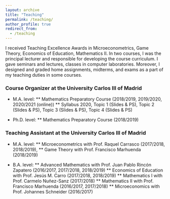 ```yaml
---
layout: archive
title: "Teaching"
permalink: /teaching/
author_profile: true
redirect_from:
  - /teaching
---
```


I received Teaching Excellence Awards in Microeconometrics, Game Theory,  Economics of Education, Mathematics II. In two courses, I was the principal lecturer and responsible for developing the course curriculum. I gave seminars and lectures, classes in computer laboratories. Moreover, I designed and graded home assignments, midterms, and exams as a part of my teaching duties in some courses.

### Course Organizer at the University Carlos III of Madrid 

* M.A. level: 
  ** Mathematics Preparatory Course (2018/2019, 2019/2020, 2020/2021 (online))
	** Syllabus 2020,  Topic 1 (Slides & PS), Topic 2 (Slides & PS), Topic 3 (Slides & PS), Topic 4 (Slides & PS)

* Ph.D. level: 
  ** Mathematics Preparatory Course (2018/2019)

### Teaching Assistant at the University Carlos III of Madrid

* M.A. level: 
  ** Microeconometrics with Prof. Raquel Carrasco (2017/2018, 2018/2019), 
  ** Game Theory with Prof. Francisco Marhuenda (2018/2019)

* B.A. level: 
  ** Advanced Mathematics with Prof. Juan Pablo Rincón Zapatero (2016/2017, 2017/2018, 2018/2019)
  ** Economics of Education with Prof. Jesús M. Carro (2017/2018, 2018/2019)
  ** Mathematics I with Prof. Carmelo Nuñez-Sanz (2017/2018)
  ** Mathematics II with Prof. Francisco Marhuenda (2016/2017, 2017/2018)
  ** Microeconomics with Prof. Johannes Schneider (2016/2017)
